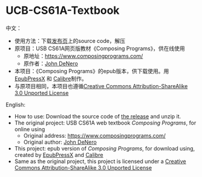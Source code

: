 # UCB-CS61A-Textbook
中文：
- 使用方法：下载[发布页](https://github.com/CC-bit/UCB-CS61A-Textbook/releases/tag/v1.0.0)上的source code，解压
- 原项目：USB CS61A网页版教材《Composing Programs》，供在线使用
  - 原地址：https://www.composingprograms.com/
  - 原作者：[John DeNero](http://www.denero.org/)
- 本项目：《Composing Programs》的epub版本，供下载使用。用[EpubPressX](https://chromewebstore.google.com/detail/akgkfegkiajbamekmkcafnfckmhgcnpa?utm_source=item-share-cp) 和 [Calibre](https://calibre-ebook.com/)制作。
- 与原项目相同，本项目也遵循[Creative Commons Attribution-ShareAlike 3.0 Unported License](http://creativecommons.org/licenses/by-sa/3.0/)

English:
- How to use: Download the source code of [the release](https://github.com/CC-bit/UCB-CS61A-Textbook/releases/tag/v1.0.0) and unzip it.
- The original project: USB CS61A web textbook *Composing Programs*, for online using
  - Original address: https://www.composingprograms.com/
  - Original author: [John DeNero](http://www.denero.org/)
- This project: epub version of *Composing Programs*, for download using, created by [EpubPressX](https://chromewebstore.google.com/detail/akgkfegkiajbamekmkcafnfckmhgcnpa?utm_source=item-share-cp) and [Calibre](https://calibre-ebook.com/)
- Same as the original project, this project is licensed under a [Creative Commons Attribution-ShareAlike 3.0 Unported License](http://creativecommons.org/licenses/by-sa/3.0/)

